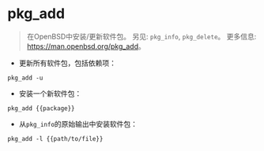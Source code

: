 # pkg_add

> 在OpenBSD中安装/更新软件包。
> 另见: `pkg_info`, `pkg_delete`。
> 更多信息: <https://man.openbsd.org/pkg_add>。

- 更新所有软件包，包括依赖项：

`pkg_add -u`

- 安装一个新软件包：

`pkg_add {{package}}`

- 从`pkg_info`的原始输出中安装软件包：

`pkg_add -l {{path/to/file}}`
